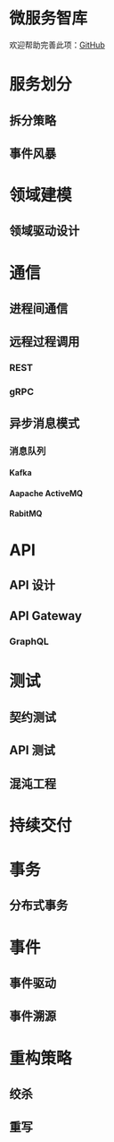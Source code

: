 # 微服务智库

欢迎帮助完善此项：[GitHub](https://github.com/phodal/ledge/blob/master/src/assets/docs/think-tank/microservices.md)

# 服务划分

## 拆分策略

## 事件风暴

# 领域建模

## 领域驱动设计

# 通信

## 进程间通信

## 远程过程调用

### REST

### gRPC

## 异步消息模式

### 消息队列

#### Kafka

#### Aapache ActiveMQ

#### RabitMQ

# API

## API 设计

## API Gateway

### GraphQL

# 测试

## 契约测试

## API 测试

## 混沌工程

# 持续交付

# 事务

## 分布式事务

# 事件

## 事件驱动

## 事件溯源

# 重构策略

## 绞杀

## 重写
